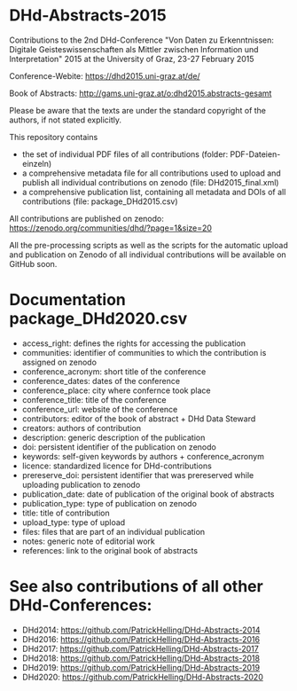# DHd-Abstracts-2015

Contributions to the 2nd DHd-Conference "Von Daten zu Erkenntnissen: Digitale Geisteswissenschaften als Mittler zwischen Information und Interpretation" 2015 at the University of Graz, 23-27 February 2015

Conference-Webite: https://dhd2015.uni-graz.at/de/

Book of Abstracts: http://gams.uni-graz.at/o:dhd2015.abstracts-gesamt



Please be aware that the texts are under the standard copyright of the authors, if not stated explicitly.

This repository contains 
- the set of individual PDF files of all contributions (folder: PDF-Dateien-einzeln)
- a comprehensive metadata file for all contributions used to upload and publish all individual contributions on zenodo (file: DHd2015_final.xml)
- a comprehensive publication list, containing all metadata and DOIs of all contributions (file: package_DHd2015.csv)

All contributions are published on zenodo: https://zenodo.org/communities/dhd/?page=1&size=20

All the pre-processing scripts as well as the scripts for the automatic upload and publication on Zenodo of all individual contributions will be available on GitHub soon.

# Documentation package_DHd2020.csv

- access_right: defines the rights for accessing the publication
- communities: identifier of communities to which the contribution is assigned on zenodo
- conference_acronym: short title of the conference
- conference_dates: dates of the conference
- conference_place: city where confernce took place
- conference_title: title of the conference
- conference_url: website of the conference
- contributors: editor of the book of abstract + DHd Data Steward
- creators: authors of contribution
- description: generic description of the publication
- doi: persistent identifier of the publication on zenodo
- keywords: self-given keywords by authors + conference_acronym
- licence: standardized licence for DHd-contributions
- prereserve_doi: persistent identifier that was prereserved while uploading publication to zenodo
- publication_date: date of publication of the original book of abstracts
- publication_type: type of publication on zenodo
- title: title of contribution
- upload_type: type of upload
- files: files that are part of an individual publication
- notes: generic note of editorial work
- references: link to the original book of abstracts

# See also contributions of all other DHd-Conferences:

- DHd2014: https://github.com/PatrickHelling/DHd-Abstracts-2014
- DHd2016: https://github.com/PatrickHelling/DHd-Abstracts-2016
- DHd2017: https://github.com/PatrickHelling/DHd-Abstracts-2017
- DHd2018: https://github.com/PatrickHelling/DHd-Abstracts-2018
- DHd2019: https://github.com/PatrickHelling/DHd-Abstracts-2019
- DHd2020: https://github.com/PatrickHelling/DHd-Abstracts-2020
